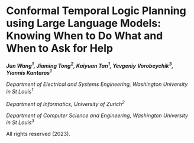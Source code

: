 # Conformal Temporal Logic Planning using Large Language Models: Knowing When to Do What and When to Ask for Help

***Jun Wang<sup>1</sup>, Jiaming Tong<sup>2</sup>, Kaiyuan Tan<sup>1</sup>, Yevgeniy Vorobeychik<sup>3</sup>, Yiannis Kantaros<sup>1</sup>***

*Department of Electrical and Systems Engineering, Washington University in St Louis<sup>1</sup>*

*Department of Informatics, University of Zurich<sup>2</sup>*

*Department of Computer Science and Engineering, Washington University in St Louis<sup>3</sup>*

All rights reserved (2023).
